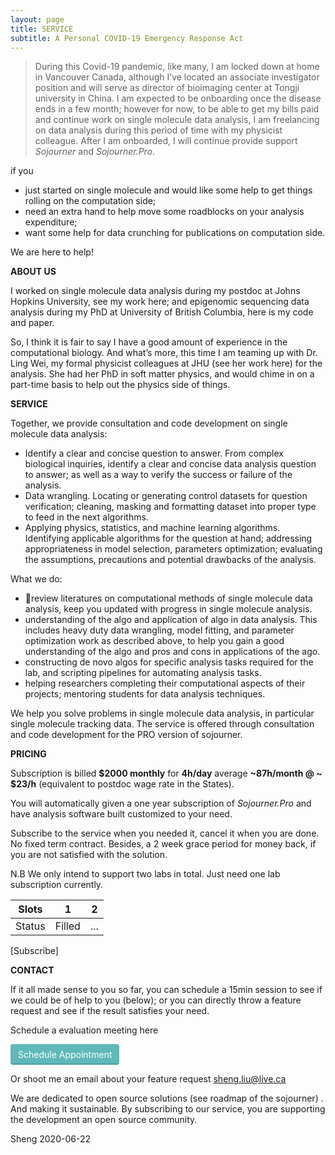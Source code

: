 ```yaml
---
layout: page
title: SERVICE
subtitle: A Personal COVID-19 Emergency Response Act
---
```




> During this Covid-19 pandemic, like many, I am locked down at home in Vancouver Canada, although I’ve located an associate investigator position and will serve as director of bioimaging center at Tongji university in China. I am expected to be onboarding once the disease ends in a few month; however for now, to be able to get my bills paid and continue work on single molecule data analysis, I am freelancing on data analysis during this period of time with my physicist colleague. After I am onboarded, I will continue provide support *Sojourner* and *Sojourner.Pro*. 

if you 

- just started on single molecule and would like some help to get things rolling on the computation side;
- need an extra hand to help move some roadblocks on your analysis expenditure; 
- want some help for data crunching for publications on computation side. 

We are here to help! 

**ABOUT US**

I worked on single molecule data analysis during my postdoc at Johns Hopkins University, see my work here; and epigenomic sequencing data analysis during my PhD at University of British Columbia, here is my code and paper.

So, I think it is fair to say I have a good amount of experience in the computational biology. And what’s more, this time I am teaming up with Dr. Ling Wei, my formal physicist colleagues at JHU (see her work here) for the analysis. She had her PhD in soft matter physics, and would chime in on a part-time basis to help out the physics side of things.

**SERVICE**

Together, we provide consultation and code development on single molecule data analysis:

* Identify a clear and concise question to answer. From complex biological inquiries, identify a clear and concise data analysis question to answer; as well as a way to verify the success or failure of the analysis. 
* Data wrangling. Locating or generating control datasets for question verification; cleaning, masking and formatting dataset into proper type to feed in the next algorithms. 
* Applying physics, statistics, and machine learning algorithms. Identifying applicable algorithms for the question at hand; addressing appropriateness in model selection, parameters optimization; evaluating the assumptions, precautions and potential drawbacks of the analysis.

What we do:

- review literatures on computational methods of single molecule data analysis, keep you updated with progress in single molecule analysis. 
- understanding of the algo and application of algo in data analysis. This includes heavy duty data wrangling, model fitting, and parameter optimization work as described above, to help you gain a good understanding of the algo and pros and cons in applications of the ago. 
- constructing de novo algos for specific analysis tasks required for the lab, and scripting pipelines for automating analysis tasks.
- helping researchers completing their computational aspects of their projects; mentoring students for data analysis techniques. 

We help you solve problems in single molecule data analysis, in particular single molecule tracking data. The service is offered through consultation and code development for the PRO version of sojourner. 

**PRICING**

Subscription is billed **$2000 monthly** for **4h/day** average **~87h/month @ ~ $23/h** (equivalent to postdoc wage rate in the States).

You will automatically given a one year subscription of *Sojourner.Pro* and have analysis software built customized to your need.

Subscribe to the service when you needed it, cancel it when you are done. No fixed term contract. Besides, a 2 week grace period for money back, if you are not satisfied with the solution. 

N.B We only intend to support two labs in total. Just need one lab subscription currently. 

| Slots  | 1      | 2    |
| ------ | ------ | ---- |
| Status | Filled | ...  |



[Subscribe]



**CONTACT**

If it all made sense to you so far, you can schedule a 15min session to see if we could be of help to you (below); or you can directly throw a feature request and see if the result satisfies your need.

Schedule a evaluation meeting here

<a href="https://app.acuityscheduling.com/schedule.php?owner=19997944" target="_blank" class="acuity-embed-button" style="background: #5fb8b9; color: #fff; padding: 8px 12px; border: 0px; -webkit-box-shadow: 0 -2px 0 rgba(0,0,0,0.15) inset;-moz-box-shadow: 0 -2px 0 rgba(0,0,0,0.15) inset;box-shadow: 0 -2px 0 rgba(0,0,0,0.15) inset;border-radius: 4px; text-decoration: none; display: inline-block;">Schedule Appointment</a><link rel="stylesheet" href="https://embed.acuityscheduling.com/embed/button/19997944.css" id="acuity-button-styles" /><script src="https://embed.acuityscheduling.com/embed/button/19997944.js" async></script>

Or shoot me an email about your feature request sheng.liu@live.ca



We are dedicated to open source solutions (see roadmap of the sojourner) . And making it sustainable. By subscribing to our service, you are supporting the development an open source community. 



Sheng
2020-06-22

